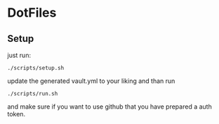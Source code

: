 # DotFiles

## Setup

just run:

```
./scripts/setup.sh
```

update the generated vault.yml to your liking and than run

```
./scripts/run.sh
```

and make sure if you want to use github that you have prepared a auth token.
